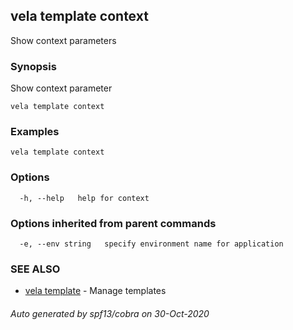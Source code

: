 ## vela template context

Show context parameters

### Synopsis

Show context parameter

```
vela template context
```

### Examples

```
vela template context
```

### Options

```
  -h, --help   help for context
```

### Options inherited from parent commands

```
  -e, --env string   specify environment name for application
```

### SEE ALSO

* [vela template](vela_template.md)	 - Manage templates

###### Auto generated by spf13/cobra on 30-Oct-2020
